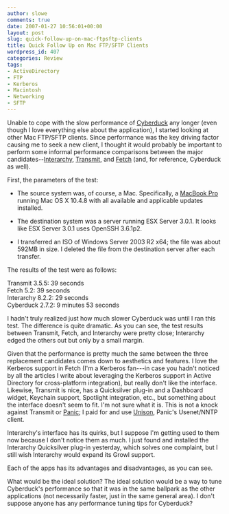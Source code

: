 ```yaml
---
author: slowe
comments: true
date: 2007-01-27 10:56:01+00:00
layout: post
slug: quick-follow-up-on-mac-ftpsftp-clients
title: Quick Follow Up on Mac FTP/SFTP Clients
wordpress_id: 407
categories: Review
tags:
- ActiveDirectory
- FTP
- Kerberos
- Macintosh
- Networking
- SFTP
---
```


Unable to cope with the slow performance of [Cyberduck](http://cyberduck.ch/) any longer (even though I love everything else about the application), I started looking at other Mac FTP/SFTP clients. Since performance was the key driving factor causing me to seek a new client, I thought it would probably be important to perform some informal performance comparisons between the major candidates--[Interarchy](http://www.interarchy.com/), [Transmit](http://www.panic.com/transmit/), and [Fetch](http://www.fetchsoftworks.com/) (and, for reference, Cyberduck as well).

First, the parameters of the test:

* The source system was, of course, a Mac. Specifically, a [MacBook Pro](http://www.apple.com/macbookpro/) running Mac OS X 10.4.8 with all available and applicable updates installed.

* The destination system was a server running ESX Server 3.0.1. It looks like ESX Server 3.0.1 uses OpenSSH 3.6.1p2.

* I transferred an ISO of Windows Server 2003 R2 x64; the file was about 592MB in size. I deleted the file from the destination server after each transfer.

The results of the test were as follows:

Transmit 3.5.5: 39 seconds  
Fetch 5.2: 39 seconds  
Interarchy 8.2.2: 29 seconds  
Cyberduck 2.7.2: 9 minutes 53 seconds

I hadn't truly realized just how much slower Cyberduck was until I ran this test. The difference is quite dramatic. As you can see, the test results between Transmit, Fetch, and Interarchy were pretty close; Interarchy edged the others out but only by a small margin.

Given that the performance is pretty much the same between the three replacement candidates comes down to aesthetics and features. I love the Kerberos support in Fetch (I'm a Kerberos fan---in case you hadn't noticed by all the articles I write about leveraging the Kerberos support in Active Directory for cross-platform integration), but really don't like the interface. Likewise, Transmit is nice, has a Quicksilver plug-in and a Dashboard widget, Keychain support, Spotlight integration, etc., but something about the interface doesn't seem to fit. I'm not sure what it is. This is not a knock against Transmit or [Panic](http://www.panic.com/); I paid for and use [Unison](http://www.panic.com/unison/), Panic's Usenet/NNTP client.

Interarchy's interface has its quirks, but I suppose I'm getting used to them now because I don't notice them as much. I just found and installed the Interarchy Quicksilver plug-in yesterday, which solves one complaint, but I still wish Interarchy would expand its Growl support.

Each of the apps has its advantages and disadvantages, as you can see.

What would be the ideal solution? The ideal solution would be a way to tune Cyberduck's performance so that it was in the same ballpark as the other applications (not necessarily faster, just in the same general area). I don't suppose anyone has any performance tuning tips for Cyberduck?
